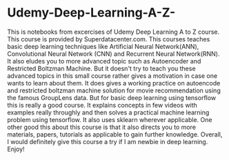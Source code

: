 # Udemy-Deep-Learning-A-Z-
This is notebooks from excercises of Udemy Deep Learning A to Z course. This course is provided by Superdatacenter.com.
This courses teaches basic deep learning techniques like Artificial Neural Network(ANN), Convolutional Neural Network (CNN) and Recurrent Neural Network(RNN). It also eludes you to more advanced topic such as Autoencoder and Restricted Boltzman Machine. But it doesn't try to teach you these advanced topics in this small course rather gives a motivation in case one wants to learn about them. It does gives a working practice on autoencode and restricted boltzman machine solution for movie recommendation using the famous GroupLens data.
But for basic deep learning using tensorflow this is really a good course. It explains concepts in few videos with examples really throughly and then solves a practical machine learning problem using tensorflow. It also uses sklearn wherever applicable.
One other good this about this course is that it also directs you to more materials, papers, tutorials as applicable to gain further knowledge. Overall, I would definitely give this course a try if I am newbie in deep learning. Enjoy!
